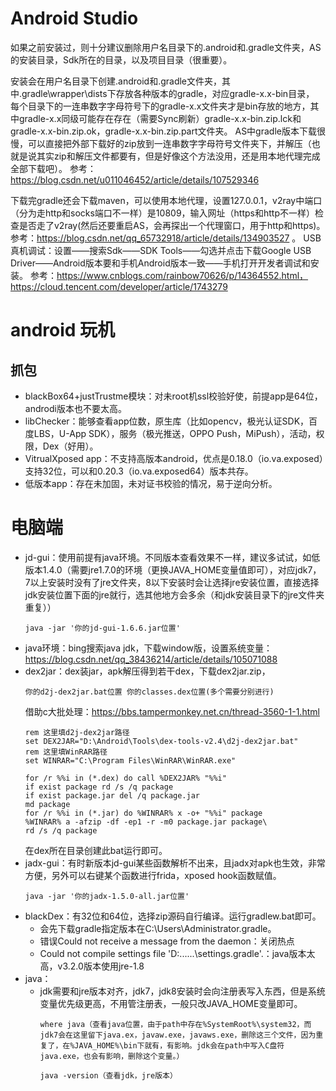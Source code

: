 # Android Studio
如果之前安装过，则十分建议删除用户名目录下的.android和.gradle文件夹，AS的安装目录，Sdk所在的目录，以及项目目录（很重要）。

安装会在用户名目录下创建.android和.gradle文件夹，其中.gradle\wrapper\dists下存放各种版本的gradle，对应gradle-x.x-bin目录，
每个目录下的一连串数字字母符号下的gradle-x.x文件夹才是bin存放的地方，其中gradle-x.x同级可能存在存在（需要Sync刷新）gradle-x.x-bin.zip.lck和gradle-x.x-bin.zip.ok，gradle-x.x-bin.zip.part文件夹。
AS中gradle版本下载很慢，可以直接把外部下载好的zip放到一连串数字字母符号文件夹下，并解压（也就是说其实zip和解压文件都要有，但是好像这个方法没用，还是用本地代理完成全部下载吧）。
参考：https://blog.csdn.net/u011046452/article/details/107529346

下载完gradle还会下载maven，可以使用本地代理，设置127.0.0.1，v2ray中端口（分为走http和socks端口不一样）是10809，输入网址（https和http不一样）检查是否走了v2ray(然后还要重启AS，会再探出一个代理窗口，用于http和https)。
参考：https://blog.csdn.net/qq_65732918/article/details/134903527
。
USB真机调试：设置——搜索Sdk——SDK Tools——勾选并点击下载Google USB Driver——Android版本要和手机Android版本一致——手机打开开发者调试和安装。
参考：https://www.cnblogs.com/rainbow70626/p/14364552.html，https://cloud.tencent.com/developer/article/1743279

# android 玩机
## 抓包
- blackBox64+justTrustme模块：对未root机ssl校验好使，前提app是64位，androdi版本也不要太高。
- libChecker：能够查看app位数，原生库（比如opencv，极光认证SDK，百度LBS，U-App SDK），服务（极光推送，OPPO Push，MiPush），活动，权限，Dex（好用）。
- VitrualXposed app：不支持高版本android，优点是0.18.0（io.va.exposed）支持32位，可以和0.20.3（io.va.exposed64）版本共存。
- 低版本app：存在未加固，未对证书校验的情况，易于逆向分析。
# 电脑端
- jd-gui：使用前提有java环境。不同版本查看效果不一样，建议多试试，如低版本1.4.0（需要jre1.7.0的环境（更换JAVA_HOME变量值即可），对应jdk7，7以上安装时没有了jre文件夹，8以下安装时会让选择jre安装位置，直接选择jdk安装位置下面的jre就行，选其他地方会多余（和jdk安装目录下的jre文件夹重复））
  ```
  java -jar '你的jd-gui-1.6.6.jar位置'
  ```
- java环境：bing搜索java jdk，下载window版，设置系统变量：https://blog.csdn.net/qq_38436214/article/details/105071088
- dex2jar：dex装jar，apk解压得到若干dex，下载dex2jar.zip，
  ```
  你的d2j-dex2jar.bat位置 你的classes.dex位置(多个需要分别进行)
  ```
  借助c大批处理：https://bbs.tampermonkey.net.cn/thread-3560-1-1.html
  ```
  rem 这里填d2j-dex2jar路径
  set DEX2JAR="D:\Android\Tools\dex-tools-v2.4\d2j-dex2jar.bat"
  rem 这里填WinRAR路径
  set WINRAR="C:\Program Files\WinRAR\WinRAR.exe"

  for /r %%i in (*.dex) do call %DEX2JAR% "%%i"
  if exist package rd /s /q package
  if exist package.jar del /q package.jar
  md package
  for /r %%i in (*.jar) do %WINRAR% x -o+ "%%i" package
  %WINRAR% a -afzip -df -ep1 -r -m0 package.jar package\
  rd /s /q package
  ```
  在dex所在目录创建此bat运行即可。
- jadx-gui：有时新版本jd-gui某些函数解析不出来，且jadx对apk也生效，非常方便，另外可以右键某个函数进行frida，xposed hook函数赋值。
  ```
  java -jar '你的jadx-1.5.0-all.jar位置'
- blackDex：有32位和64位，选择zip源码自行编译。运行gradlew.bat即可。
  - 会先下载gradle指定版本在C:\Users\Administrator\.gradle。
  - 错误Could not receive a message from the daemon：关闭热点
  - Could not compile settings file 'D:\......\settings.gradle'.：java版本太高，v3.2.0版本使用jre-1.8
- java：
  - jdk需要和jre版本对齐，jdk7，jdk8安装时会向注册表写入东西，但是系统变量优先级更高，不用管注册表，一般只改JAVA_HOME变量即可。
    ```
    where java（查看java位置，由于path中存在%SystemRoot%\system32，而jdk7会在这里留下java.ex，javaw.exe，javaws.exe，删除这三个文件，因为重复了，在%JAVA_HOME%\bin下就有，有影响。jdk会在path中写入C盘符java.exe，也会有影响，删除这个变量。）
    ```
    ```
    java -version（查看jdk，jre版本）
    ```

